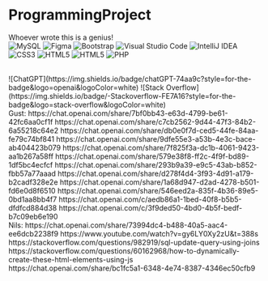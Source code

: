 # ProgrammingProject
Whoever wrote this is a genius! <br>
![MySQL](https://img.shields.io/badge/mysql-4479A1.svg?style=for-the-badge&logo=mysql&logoColor=white) ![Figma](https://img.shields.io/badge/figma-%23F24E1E.svg?style=for-the-badge&logo=figma&logoColor=white) ![Bootstrap](https://img.shields.io/badge/bootstrap-%238511FA.svg?style=for-the-badge&logo=bootstrap&logoColor=white) ![Visual Studio Code](https://img.shields.io/badge/Visual%20Studio%20Code-0078d7.svg?style=for-the-badge&logo=visual-studio-code&logoColor=white) ![IntelliJ IDEA](https://img.shields.io/badge/IntelliJIDEA-000000.svg?style=for-the-badge&logo=intellij-idea&logoColor=white) ![CSS3](https://img.shields.io/badge/css3-%231572B6.svg?style=for-the-badge&logo=css3&logoColor=white) ![HTML5](https://img.shields.io/badge/html5-%23E34F26.svg?style=for-the-badge&logo=html5&logoColor=white) ![HTML5](https://img.shields.io/badge/html5-%23E34F26.svg?style=for-the-badge&logo=html5&logoColor=white) ![PHP](https://img.shields.io/badge/php-%23777BB4.svg?style=for-the-badge&logo=php&logoColor=white)



<br>
![ChatGPT](https://img.shields.io/badge/chatGPT-74aa9c?style=for-the-badge&logo=openai&logoColor=white) ![Stack Overflow](https://img.shields.io/badge/-Stackoverflow-FE7A16?style=for-the-badge&logo=stack-overflow&logoColor=white)
<br>
Gust:
https://chat.openai.com/share/7bf0bb43-e63d-4799-be61-42fc6aa0cf1f
https://chat.openai.com/share/c7cb2562-9d44-47f3-84b2-6a55218c64e2
https://chat.openai.com/share/db0e0f7d-ced5-44fe-84aa-fe79c74bf841
https://chat.openai.com/share/9dfe55e3-a53b-4e3c-bace-ab404423b079
https://chat.openai.com/share/7f825f3a-dc1b-4061-9423-aa1b267a58ff
https://chat.openai.com/share/579e38f8-ff2c-4f9f-bd89-1df5bc4ecfcf
https://chat.openai.com/share/293b9a39-e9c5-43ab-b852-fbb57a77aaad
https://chat.openai.com/share/d278f4d4-3f93-4d91-a179-b2cadf328e2e
https://chat.openai.com/share/1a68d947-d2ad-4278-b501-fd6e0d8f6510
https://chat.openai.com/share/546eed2a-835f-4b36-89e5-0bd1aa8bb4f7
https://chat.openai.com/c/aedb86a1-1bed-40f8-b5b5-dfdfcd884d38
https://chat.openai.com/c/3f9ded50-4bd0-4b5f-bedf-b7c09eb6e190
<br>
Nils: 
https://chat.openai.com/share/73994dc4-b488-40a5-aac4-ee6dcb2238f9
https://www.youtube.com/watch?v=gy6LY0Xy2zU&t=388s
https://stackoverflow.com/questions/982919/sql-update-query-using-joins
https://stackoverflow.com/questions/60162968/how-to-dynamically-create-these-html-elements-using-js
https://chat.openai.com/share/bc1fc5a1-6348-4e74-8387-4346ec50cfb9
<br>
